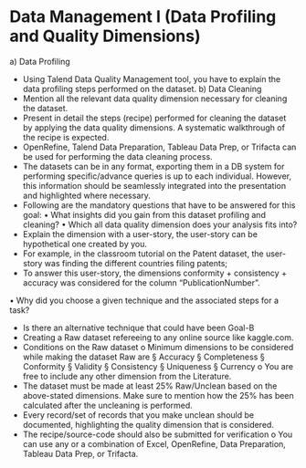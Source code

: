 # Data Management I (Data Profiling and Quality Dimensions) 


a) Data Profiling
  - Using Talend Data Quality Management tool, you have to explain the data profiling steps
  performed on the dataset.
b) Data Cleaning
  - Mention all the relevant data quality dimension necessary for cleaning the dataset.
  - Present in detail the steps (recipe) performed for cleaning the dataset by applying the
  data quality dimensions. A systematic walkthrough of the recipe is expected.
  - OpenRefine, Talend Data Preparation, Tableau Data Prep, or Trifacta can be used for
  performing the data cleaning process.
  - The datasets can be in any format, exporting them in a DB system for performing
  specific/advance queries is up to each individual. However, this information should be
  seamlessly integrated into the presentation and highlighted where necessary.
  - Following are the mandatory questions that have to be answered for this goal:
  • What insights did you gain from this dataset profiling and cleaning?
  • Which all data quality dimension does your analysis fits into?
  - Explain the dimension with a user-story, the user-story can be hypothetical one
  created by you.
  - For example, in the classroom tutorial on the Patent dataset, the user-story was
  finding the different countries filing patents;
  - To answer this user-story, the dimensions conformity + consistency + accuracy
  was considered for the column “PublicationNumber”.
  
• Why did you choose a given technique and the associated steps for a task?
  - Is there an alternative technique that could have been
  Goal-B
  - Creating a Raw dataset refereeing to any online source like kaggle.com.
  - Conditions on the Raw dataset
  o Minimum dimensions to be considered while making the dataset Raw are
  § Accuracy
  § Completeness
  § Conformity
  § Validity
  § Consistency
  § Uniqueness
  § Currency
  o You are free to include any other dimension from the Literature.
  - The dataset must be made at least 25% Raw/Unclean based on the above-stated
  dimensions. Make sure to mention how the 25% has been calculated after the
  uncleaning is performed.
  - Every record/set of records that you make unclean should be documented, highlighting
  the quality dimension that is considered.
  - The recipe/source-code should also be submitted for verification
  o You can use any or a combination of Excel, OpenRefine, Data Preparation,
  Tableau Data Prep, or Trifacta.  
